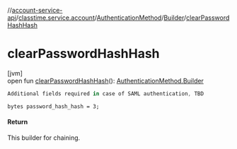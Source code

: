 //[account-service-api](../../../../index.md)/[classtime.service.account](../../index.md)/[AuthenticationMethod](../index.md)/[Builder](index.md)/[clearPasswordHashHash](clear-password-hash-hash.md)

# clearPasswordHashHash

[jvm]\
open fun [clearPasswordHashHash](clear-password-hash-hash.md)(): [AuthenticationMethod.Builder](index.md)

```kotlin
Additional fields required in case of SAML authentication, TBD

```
`bytes password_hash_hash = 3;`

#### Return

This builder for chaining.
